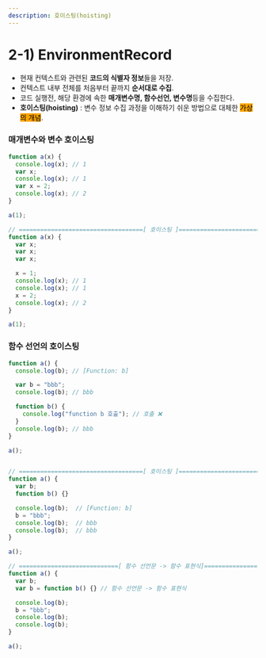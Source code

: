 ```yaml
---
description: 호이스팅(hoisting)
---
```


# 2-1) EnvironmentRecord

* 현재 컨텍스트와 관련된 **코드의 식별자 정보**들을 저장.
* 컨텍스트 내부 전체를 처음부터 끝까지 **순서대로 수집**.
* 코드 실행전, 해당 환경에 속한 **매개변수명, 함수선언, 변수명**등을 수집한다.
* **호이스팅(hoisting)** : 변수 정보 수집 과정을 이해하기 쉬운 방법으로 대체한 <mark style="background-color:orange;">가상의 개념</mark>.

### 매개변수와 변수 호이스팅

```javascript
function a(x) {
  console.log(x); // 1
  var x;
  console.log(x); // 1
  var x = 2;
  console.log(x); // 2
}

a(1);

// ===================================[ 호이스팅 ]====================================
function a(x) {
  var x;
  var x;
  var x;

  x = 1;
  console.log(x); // 1
  console.log(x); // 1
  x = 2;
  console.log(x); // 2
}

a(1); 
```



### 함수 선언의 호이스팅

```javascript
function a() {
  console.log(b); // [Function: b]

  var b = "bbb";
  console.log(b); // bbb

  function b() {
    console.log("function b 호출"); // 호출 ❌
  }
  console.log(b); // bbb
}

a();


// ===================================[ 호이스팅 ]====================================
function a() {
  var b;
  function b() {}  

  console.log(b);  // [Function: b]
  b = "bbb";
  console.log(b);  // bbb
  console.log(b);  // bbb
}

a();

// ============================[ 함수 선언문 -> 함수 표현식]=========================  
function a() {
  var b;
  var b = function b() {} // 함수 선언문 -> 함수 표현식

  console.log(b); 
  b = "bbb";
  console.log(b);  
  console.log(b);  
}

a();
```
